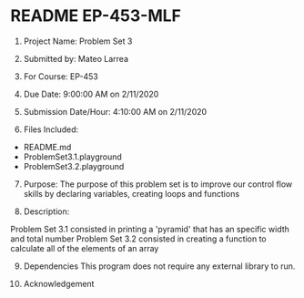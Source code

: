 # README EP-453-MLF
1. Project Name:
Problem Set 3

2. Submitted by:
Mateo Larrea

3. For Course:
EP-453

4. Due Date:
9:00:00 AM on 2/11/2020

5. Submission Date/Hour:
4:10:00 AM on 2/11/2020

6. Files Included:
* README.md
* ProblemSet3.1.playground
* ProblemSet3.2.playground

7. Purpose:
The purpose of this problem set is to improve our control flow skills by declaring variables, creating loops and functions

8. Description:

Problem Set 3.1 consisted in printing a 'pyramid' that has an specific width and total number
Problem Set 3.2 consisted in creating a function to calculate all of the elements of an array

9. Dependencies
This program does not require any external library to run.

10. Acknowledgement


